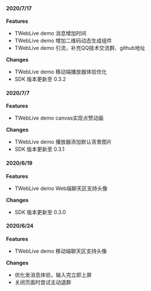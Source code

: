#### 2020/7/17

**Features**

- TWebLive demo 消息增加时间
- TWebLive demo 增加二维码动态生成组件
- TWebLive demo 引流，补充QQ技术交流群、github地址

**Changes**

- TWebLive demo 移动端播放器体验优化
- SDK 版本更新至 0.3.2

#### 2020/7/7

**Features**

- TWebLive demo canvas实现点赞动画

**Changes**

- TWebLive demo 播放器添加默认背景图片
- SDK 版本更新至 0.3.1

#### 2020/6/19

**Features**

- TWebLive demo Web端聊天区支持头像

**Changes**

- SDK 版本更新至 0.3.0

#### 2020/6/24

**Features**

- TWebLive demo 移动端聊天区支持头像

**Changes**

- 优化发消息体验，输入完立即上屏
- 关闭页面时尝试主动退群

